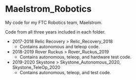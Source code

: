 # Maelstrom_Robotics
My code for my FTC Robotics team, Maelstrom.

Code from all three years included in each folder.

- 2017-2018 Relic Recovery > Relic_Recovery_2018
    - Contains autonomous and teleop code.
- 2018-2019 Rover Ruckus > Rover_Ruckus_2019
    - Contains autonomous, teleop, and hardware test code.
- 2019-2020 Skystone > Skystone_Autonomous_2020, Skystone_TeleOp_2020
    - Contains autonomous, teleop, and test code.
